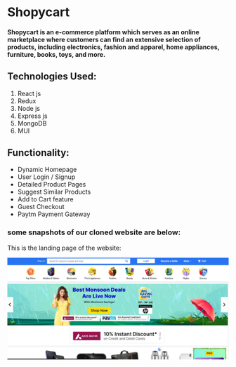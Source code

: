 # Shopycart
<h4>Shopycart is an e-commerce platform which serves as an online marketplace where customers can find an extensive selection of products,
  including electronics, fashion and apparel, home appliances, furniture, books, toys, and more. </h4>

## Technologies Used:
1. React js
2. Redux
3. Node js
4. Express js
5. MongoDB
6. MUI

## Functionality:

- Dynamic Homepage
- User Login / Signup
- Detailed Product Pages
- Suggest Similar Products
- Add to Cart feature
- Guest Checkout
- Paytm Payment Gateway


### some snapshots of our cloned website are below:

This is the landing page of the website:

![snap1](https://github.com/RahulGaurr/Shopycart/blob/master/server/Screenshot%20(3782).png?raw=true)


